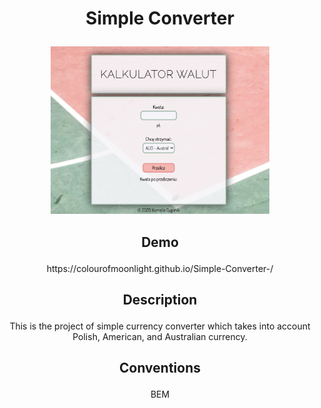 # <p align="center">Simple Converter</p>

<p align="center">
  <img src="images/readme.png" width="350" title="Preview">
</p>

## <p align="center">Demo</p>
<p align="center">https://colourofmoonlight.github.io/Simple-Converter-/<p>

## <p align="center">Description</p>
<p align="center">This is the project of simple currency converter which takes into account Polish, American, and Australian currency.</p>

## <p align="center">Conventions</p>
<p align="center">BEM</p>

